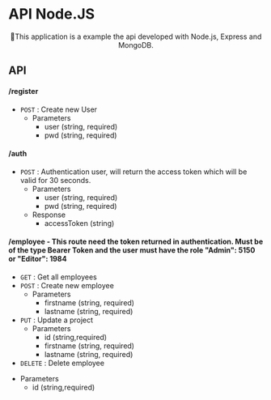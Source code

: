 # API Node.JS

<p align="center">🚀This application is a example the api developed with Node.js, Express and MongoDB. </p>


## API

#### /register
* `POST` : Create new User 
  + Parameters
    + user (string, required) 
    + pwd (string, required)
   
#### /auth 
* `POST` : Authentication user, will return the access token which will be valid for 30 seconds.
  + Parameters
    + user (string, required) 
    + pwd (string, required)
  + Response
    + accessToken (string)   
  

#### /employee - This route need the token returned in authentication. Must be of the type Bearer Token and the user must have the role  "Admin": 5150 or "Editor": 1984
* `GET` : Get all employees
* `POST` : Create new employee
   + Parameters 
      + firstname (string, required) 
      + lastname (string, required)
* `PUT` : Update a project
   + Parameters
      + id (string,required)  
      + firstname (string, required) 
      + lastname (string, required)
* `DELETE` : Delete employee
 + Parameters
    + id (string,required)



